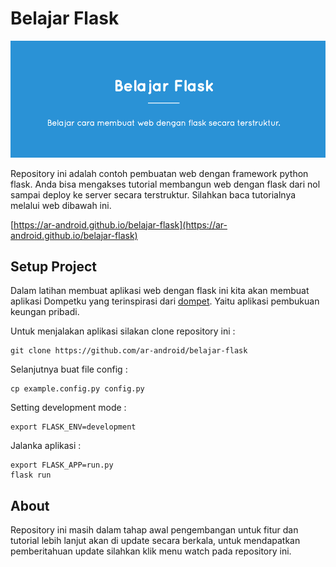 # Belajar Flask

![Banner Belajar Flask](https://github.com/ar-android/belajar-flask/raw/gh-pages/images/belajar-flask-banner-readme.png)

Repository ini adalah contoh pembuatan web dengan framework python flask. Anda bisa mengakses tutorial membangun web dengan flask dari nol sampai deploy ke server secara terstruktur. Silahkan baca tutorialnya melalui web dibawah ini.

[https://ar-android.github.io/belajar-flask](https://ar-android.github.io/belajar-flask)

## Setup Project
Dalam latihan membuat aplikasi web dengan flask ini kita akan membuat aplikasi Dompetku yang terinspirasi dari [dompet](https://github.com/nafiesl/dompet). Yaitu aplikasi pembukuan keungan pribadi.

Untuk menjalakan aplikasi silakan clone repository ini :
```
git clone https://github.com/ar-android/belajar-flask
```

Selanjutnya buat file config :
```
cp example.config.py config.py
```

Setting development mode :
```
export FLASK_ENV=development
```

Jalanka aplikasi :
```
export FLASK_APP=run.py
flask run
```

## About
Repository ini masih dalam tahap awal pengembangan untuk fitur dan tutorial lebih lanjut akan di update secara berkala, untuk mendapatkan pemberitahuan update silahkan klik menu watch pada repository ini.
